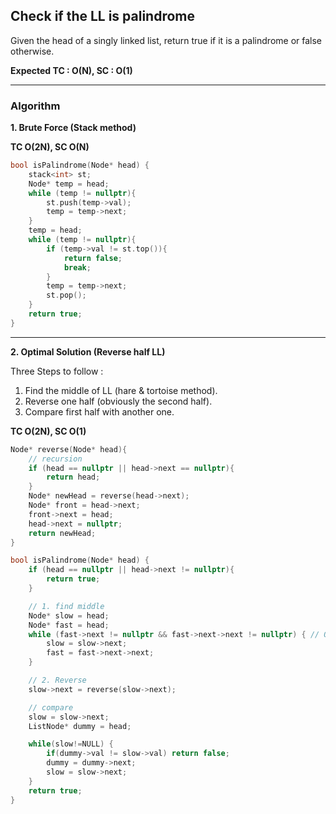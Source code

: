 ## Check if the LL is palindrome

Given the head of a singly linked list, return true if it is a
palindrome or false otherwise.

**Expected TC : O(N), SC : O(1)**

---

### Algorithm

**1. Brute Force (Stack method)**

**TC O(2N), SC O(N)**

```cpp
bool isPalindrome(Node* head) {
    stack<int> st;
    Node* temp = head;
    while (temp != nullptr){
        st.push(temp->val);
        temp = temp->next;
    }
    temp = head;
    while (temp != nullptr){
        if (temp->val != st.top()){
            return false;
            break;
        }
        temp = temp->next;
        st.pop();
    }
    return true;
}
```

---

**2. Optimal Solution (Reverse half LL)**

Three Steps to follow :

1. Find the middle of LL (hare & tortoise method).
2. Reverse one half (obviously the second half).
3. Compare first half with another one.

**TC O(2N), SC O(1)**

```cpp
Node* reverse(Node* head){
    // recursion
    if (head == nullptr || head->next == nullptr){
        return head;
    }
    Node* newHead = reverse(head->next);
    Node* front = head->next;
    front->next = head;
    head->next = nullptr;
    return newHead;
}

bool isPalindrome(Node* head) {
    if (head == nullptr || head->next != nullptr){
        return true;
    }

    // 1. find middle
    Node* slow = head;
    Node* fast = head;
    while (fast->next != nullptr && fast->next->next != nullptr) { // O(N/2)
        slow = slow->next;
        fast = fast->next->next;
    }

    // 2. Reverse
    slow->next = reverse(slow->next);

    // compare
    slow = slow->next;
    ListNode* dummy = head;

    while(slow!=NULL) {
        if(dummy->val != slow->val) return false;
        dummy = dummy->next;
        slow = slow->next;
    }
    return true;
}
```

